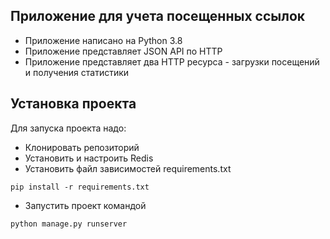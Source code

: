 ## Приложение для учета посещенных ссылок
* Приложение написано на Python 3.8
* Приложение представляет JSON API по HTTP
* Приложение представляет два HTTP ресурса - загрузки посещений и получения статистики

## Установка проекта
Для запуска проекта надо:
* Клонировать репозиторий
* Установить и настроить Redis
* Установить файл зависимостей requirements.txt
```
pip install -r requirements.txt
```
* Запустить проект командой
```
python manage.py runserver
```